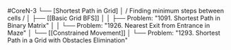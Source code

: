 #CoreN-3
└── [Shortest Path in Grid]
    │   / Finding minimum steps between cells /
    │
    ├── [[Basic Grid BFS]]
    │   │   ├── Problem: "1091. Shortest Path in Binary Matrix"
    │   │   └── Problem: "1926. Nearest Exit from Entrance in Maze"
    │
    └── [[Constrained Movement]]
        │   └── Problem: "1293. Shortest Path in a Grid with Obstacles Elimination"
